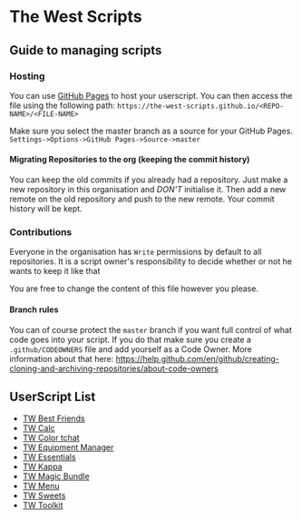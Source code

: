 # The West Scripts

## Guide to managing scripts

### Hosting
You can use [GitHub Pages](https://pages.github.com/) to host your userscript. You can then access the file using the following path: `https://the-west-scripts.github.io/<REPO-NAME>/<FILE-NAME>`

Make sure you select the master branch as a source for your GitHub Pages. `Settings->Options->GitHub Pages->Source->master`

#### Migrating Repositories to the org (keeping the commit history)
You can keep the old commits if you already had a repository. Just make a new repository in this organisation and *DON'T* initialise it. Then add a new remote on the old repository and push to the new remote. Your commit history will be kept.

### Contributions 
Everyone in the organisation has `Write` permissions by default to all repositories. It is a script owner's responsibility to decide whether or not he wants to keep it like that

You are free to change the content of this file however you please.

#### Branch rules
You can of course protect the `master` branch if you want full control of what code goes into your script. If you do that make sure you create a `.github/CODEOWNERS` file and add yourself as a Code Owner. More information about that here: https://help.github.com/en/github/creating-cloning-and-archiving-repositories/about-code-owners


## UserScript List

* [TW Best Friends](https://the-west-scripts.github.io/TW-Best-Friends/)
* [TW Calc](https://the-west-scripts.github.io/TW-Calc-Script/)
* [TW Color tchat](https://the-west-scripts.github.io/The-West-Color-tchat/)
* [TW Equipment Manager](https://the-west-scripts.github.io/Equipment-Manager/)
* [TW Essentials](https://the-west-scripts.github.io/The-West-Essentials/)
* [TW Kappa](https://the-west-scripts.github.io/TW-Kappa/)
* [TW Magic Bundle](https://the-west-scripts.github.io/Magic-Bundle/)
* [TW Menu](https://the-west-scripts.github.io/The-West-Menu/)
* [TW Sweets](https://the-west-scripts.github.io/The-West-Sweets/)
* [TW Toolkit](https://the-west-scripts.github.io/TW-Toolkit/)
